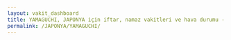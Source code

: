 ```yaml
---
layout: vakit_dashboard
title: YAMAGUCHI, JAPONYA için iftar, namaz vakitleri ve hava durumu - ilçe/eyalet seç
permalink: /JAPONYA/YAMAGUCHI/
---
```


<script type="text/javascript">
  var GLOBAL_COUNTRY = 'JAPONYA';
  var GLOBAL_CITY = 'YAMAGUCHI';
  var GLOBAL_STATE = '';
  var lat = 72;
  var lon = 21;
</script>
